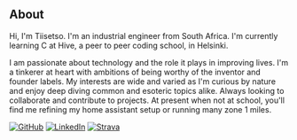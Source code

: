 ## About

Hi, I'm Tiisetso. I'm an industrial engineer from South Africa. I'm currently learning C at Hive, a peer to peer coding school, in Helsinki.

I am passionate about technology and the role it plays in improving lives. I'm a tinkerer at heart with ambitions of being worthy of the inventor and founder labels. My interests are wide and varied as I'm curious by nature and enjoy deep diving common and esoteric topics alike. Always looking to collaborate and contribute to projects. At present when not at school, you'll find me refining my home assistant setup or running many zone 1 miles.

[![GitHub](https://img.shields.io/badge/-GitHub-181717?logo=github&style=for-the-badge)](https://github.com/Tiisetso) [![LinkedIn](https://img.shields.io/badge/-LinkedIn-0A66C2?logo=linkedin&style=for-the-badge)](https://www.linkedin.com/in/tiisetso/) [![Strava](https://img.shields.io/badge/-Strava-FC4C02?logo=strava&style=for-the-badge)](https://www.strava.com/athletes/203057)